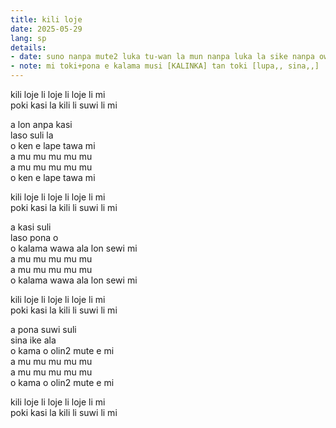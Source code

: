 ```yaml
---
title: kili loje
date: 2025-05-29
lang: sp
details:
- date: suno nanpa mute2 luka tu-wan la mun nanpa luka la sike nanpa owe mute2 mute2 wan  
- note: mi toki+pona e kalama musi [KALINKA] tan toki [lupa,, sina,,]
---
```


kili loje li loje li loje li mi  
poki kasi la kili li suwi li mi  

a lon anpa kasi  
laso suli la  
o ken e lape tawa mi  
a mu mu mu mu mu  
a mu mu mu mu mu  
o ken e lape tawa mi  

kili loje li loje li loje li mi  
poki kasi la kili li suwi li mi  

a kasi suli  
laso pona o  
o kalama wawa ala lon sewi mi  
a mu mu mu mu mu  
a mu mu mu mu mu  
o kalama wawa ala lon sewi mi

kili loje li loje li loje li mi  
poki kasi la kili li suwi li mi  

a pona suwi suli  
sina ike ala  
o kama o olin2 mute e mi  
a mu mu mu mu mu  
a mu mu mu mu mu  
o kama o olin2 mute e mi  

kili loje li loje li loje li mi  
poki kasi la kili li suwi li mi  

